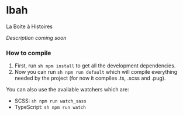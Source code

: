 # lbah
La Boite à Histoires

*Description coming soon*

### How to compile
1. First, run ```sh npm install``` to get all the development dependencies.
2. Now you can run ```sh npm run default``` which will compile everything needed by the project (for now it compiles .ts, .scss and .pug).

You can also use the available watchers which are:
* SCSS: ```sh npm run watch_sass```
* TypeScript: ```sh npm run watch```

